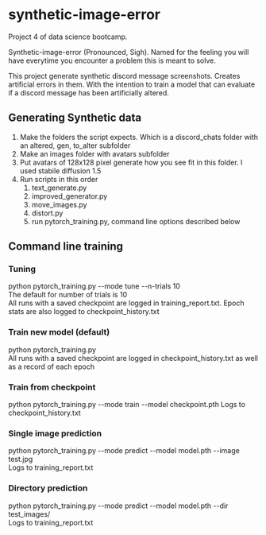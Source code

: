 # synthetic-image-error
Project 4 of data science bootcamp. 

Synthetic-image-error (Pronounced, Sigh). Named for the feeling you will have everytime you encounter a problem this is meant to solve. 

This project generate synthetic discord message screenshots. Creates artificial errors in them. With the intention to train a model that can evaluate if a discord message has been artificially altered.

## Generating Synthetic data
1. Make the folders the script expects. Which is a discord_chats folder with an altered, gen, to_alter subfolder
2. Make an images folder with avatars subfolder
3. Put avatars of 128x128 pixel generate how you see fit in this folder. I used stabile diffusion 1.5
4. Run scripts in this order
    1. text_generate.py 
    2. improved_generator.py
    3. move_images.py
    4. distort.py
    5. run pytorch_training.py, command line options described below

## Command line training
### Tuning
python pytorch_training.py --mode tune --n-trials 10  
The default for number of trials is 10  
All runs with a saved checkpoint are logged in training_report.txt. Epoch stats are also logged to checkpoint_history.txt

### Train new model (default)
python pytorch_training.py  
All runs with a saved checkpoint are logged in checkpoint_history.txt as well as a record of each epoch

### Train from checkpoint
python pytorch_training.py --mode train --model checkpoint.pth
Logs to checkpoint_history.txt

### Single image prediction
python pytorch_training.py --mode predict --model model.pth --image test.jpg  
Logs to training_report.txt

### Directory prediction
python pytorch_training.py --mode predict --model model.pth --dir test_images/  
Logs to training_report.txt